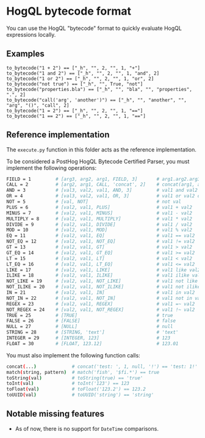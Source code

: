 # HogQL bytecode format

You can use the HogQL "bytecode" format to quickly evaluate HogQL expressions locally.

## Examples

```
to_bytecode("1 + 2") == ["_h", "", 2, "", 1, "+"]
to_bytecode("1 and 2") == ["_h", "", 2, "", 1, "and", 2]
to_bytecode("1 or 2") == ["_h", "", 2, "", 1, "or", 2]
to_bytecode("not true") == ["_h", "", True, "not"]
to_bytecode("properties.bla") == ["_h", "", "bla", "", "properties", ".", 2]
to_bytecode("call('arg', 'another')") == ["_h", "", "another", "", "arg", "()", "call", 2]
to_bytecode("1 = 2") == ["_h", "", 2, "", 1, "=="]
to_bytecode("1 == 2") == ["_h", "", 2, "", 1, "=="]
```

## Reference implementation

The `execute.py` function in this folder acts as the reference implementation.

To be considered a PostHog HogQL Bytecode Certified Parser, you must implement the following operations:

```bash
FIELD = 1         # [arg3, arg2, arg1, FIELD, 3]       # arg1.arg2.arg3
CALL = 2          # [arg2, arg1, CALL, 'concat', 2]    # concat(arg1, arg2)
AND = 3           # [val3, val2, val1, AND, 3]         # val1 and val2 and val3
OR = 4            # [val3, val2, val1, OR, 3]          # val1 or val2 or val3
NOT = 5           # [val, NOT]                         # not val
PLUS = 6          # [val2, val1, PLUS]                 # val1 + val2
MINUS = 7         # [val2, val1, MINUS]                # val1 - val2
MULTIPLY = 8      # [val2, val1, MULTIPLY]             # val1 * val2
DIVIDE = 9        # [val2, val1, DIVIDE]               # val1 / val2
MOD = 10          # [val2, val1, MOD]                  # val1 % val2
EQ = 11           # [val2, val1, EQ]                   # val1 == val2
NOT_EQ = 12       # [val2, val1, NOT_EQ]               # val1 != val2
GT = 13           # [val2, val1, GT]                   # val1 > val2
GT_EQ = 14        # [val2, val1, GT_EQ]                # val1 >= val2
LT = 15           # [val2, val1, LT]                   # val1 < val2
LT_EQ = 16        # [val2, val1, LT_EQ]                # val1 <= val2
LIKE = 17         # [val2, val1, LIKE]                 # val1 like val2
ILIKE = 18        # [val2, val1, ILIKE]                # val1 ilike val2
NOT_LIKE = 19     # [val2, val1, NOT_LIKE]             # val1 not like val2
NOT_ILIKE = 20    # [val2, val1, NOT_ILIKE]            # val1 not ilike val2
IN = 21           # [val2, val1, IN]                   # val1 in val2
NOT_IN = 22       # [val2, val1, NOT_IN]               # val1 not in val2
REGEX = 23        # [val2, val1, REGEX]                # val1 =~ val2
NOT_REGEX = 24    # [val2, val1, NOT_REGEX]            # val1 !~ val2
TRUE = 25         # [TRUE]                             # true
FALSE = 26        # [FALSE]                            # false
NULL = 27         # [NULL]                             # null
STRING = 28       # [STRING, 'text']                   # 'text'
INTEGER = 29      # [INTEGER, 123]                     # 123
FLOAT = 30        # [FLOAT, 123.12]                    # 123.01
```

You must also implement the following function calls:

```bash
concat(...)             # concat('test: ', 1, null, '!') == 'test: 1!'
match(string, pattern)  # match('fish', '$fi.*') == true
toString(val)           # toString(true) == 'true'
toInt(val)              # toInt('123') == 123
toFloat(val)            # toFloat('123.2') == 123.2
toUUID(val)             # toUUID('string') == 'string'
```

## Notable missing features

- As of now, there is no support for `DateTime` comparisons.
